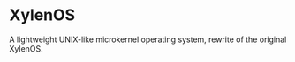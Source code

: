 # XylenOS


A lightweight UNIX-like microkernel operating system, rewrite of the original XylenOS.

